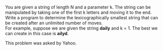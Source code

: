 You are given a string of length N and a parameter k. The string can be manipulated by taking one of the first k letters and moving it to the end.
<br/>
Write a program to determine the lexicographically smallest string that can be created after an unlimited number of moves.
<br/>
For example, suppose we are given the string **daily** and k = 1. The best we can create in this case is **ailyd**.

This problem was asked by Yahoo.
